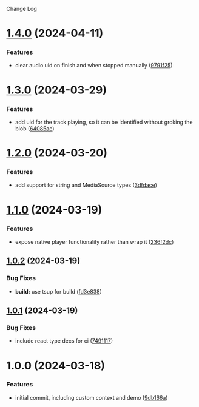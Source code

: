 Change Log

# [1.4.0](https://github.com/deepgram-devs/react-nowplaying/compare/1.3.0...1.4.0) (2024-04-11)


### Features

* clear audio uid on finish and when stopped manually ([9791f25](https://github.com/deepgram-devs/react-nowplaying/commit/9791f254f56751f871b8aa99a8d0a67b73349845))

# [1.3.0](https://github.com/deepgram-devs/react-nowplaying/compare/1.2.0...1.3.0) (2024-03-29)


### Features

* add uid for the track playing, so it can be identified without groking the blob ([64085ae](https://github.com/deepgram-devs/react-nowplaying/commit/64085ae5debf540d709d457560c098d325e8e789))

# [1.2.0](https://github.com/deepgram-devs/react-nowplaying/compare/1.1.0...1.2.0) (2024-03-20)


### Features

* add support for string and MediaSource types ([3dfdace](https://github.com/deepgram-devs/react-nowplaying/commit/3dfdace57a2305f5744cfd69200a164cf7c1461d))

# [1.1.0](https://github.com/deepgram-devs/react-nowplaying/compare/1.0.2...1.1.0) (2024-03-19)


### Features

* expose native player functionality rather than wrap it ([236f2dc](https://github.com/deepgram-devs/react-nowplaying/commit/236f2dca300238ce7ac14e31bdf6e3cff3b21f8d))

## [1.0.2](https://github.com/deepgram-devs/react-nowplaying/compare/1.0.1...1.0.2) (2024-03-19)


### Bug Fixes

* **build:** use tsup for build ([fd3e838](https://github.com/deepgram-devs/react-nowplaying/commit/fd3e8387bebd2074f2c0942b545712d917bf109b))

## [1.0.1](https://github.com/deepgram-devs/react-nowplaying/compare/1.0.0...1.0.1) (2024-03-19)


### Bug Fixes

* include react type decs for ci ([7491117](https://github.com/deepgram-devs/react-nowplaying/commit/74911175f06e6ab57dc535c8a6581f1498e32573))

# 1.0.0 (2024-03-18)


### Features

* initial commit, including custom context and demo ([9db166a](https://github.com/deepgram-devs/react-nowplaying/commit/9db166a35a418f4dbe49fd8734e034f3fa7b6c6a))
